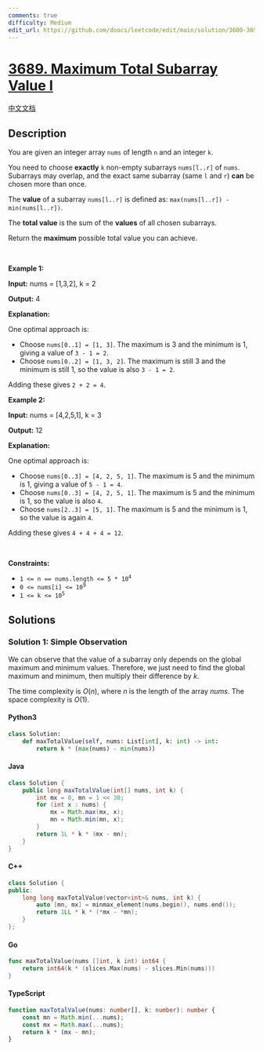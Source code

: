 ```yaml
---
comments: true
difficulty: Medium
edit_url: https://github.com/doocs/leetcode/edit/main/solution/3600-3699/3689.Maximum%20Total%20Subarray%20Value%20I/README_EN.md
---
```


<!-- problem:start -->

# [3689. Maximum Total Subarray Value I](https://leetcode.com/problems/maximum-total-subarray-value-i)

[中文文档](/solution/3600-3699/3689.Maximum%20Total%20Subarray%20Value%20I/README.md)

## Description

<!-- description:start -->

<p>You are given an integer array <code>nums</code> of length <code>n</code> and an integer <code>k</code>.</p>

<p>You need to choose <strong>exactly</strong> <code>k</code> non-empty <span data-keyword="subarray-nonempty">subarrays</span> <code>nums[l..r]</code> of <code>nums</code>. Subarrays may overlap, and the exact same subarray (same <code>l</code> and <code>r</code>) <strong>can</strong> be chosen more than once.</p>

<p>The <strong>value</strong> of a subarray <code>nums[l..r]</code> is defined as: <code>max(nums[l..r]) - min(nums[l..r])</code>.</p>

<p>The <strong>total value</strong> is the sum of the <strong>values</strong> of all chosen subarrays.</p>

<p>Return the <strong>maximum</strong> possible total value you can achieve.</p>

<p>&nbsp;</p>
<p><strong class="example">Example 1:</strong></p>

<div class="example-block">
<p><strong>Input:</strong> <span class="example-io">nums = [1,3,2], k = 2</span></p>

<p><strong>Output:</strong> <span class="example-io">4</span></p>

<p><strong>Explanation:</strong></p>

<p>One optimal approach is:</p>

<ul>
	<li>Choose <code>nums[0..1] = [1, 3]</code>. The maximum is 3 and the minimum is 1, giving a value of <code>3 - 1 = 2</code>.</li>
	<li>Choose <code>nums[0..2] = [1, 3, 2]</code>. The maximum is still 3 and the minimum is still 1, so the value is also <code>3 - 1 = 2</code>.</li>
</ul>

<p>Adding these gives <code>2 + 2 = 4</code>.</p>
</div>

<p><strong class="example">Example 2:</strong></p>

<div class="example-block">
<p><strong>Input:</strong> <span class="example-io">nums = [4,2,5,1], k = 3</span></p>

<p><strong>Output:</strong> <span class="example-io">12</span></p>

<p><strong>Explanation:</strong></p>

<p>One optimal approach is:</p>

<ul>
	<li>Choose <code>nums[0..3] = [4, 2, 5, 1]</code>. The maximum is 5 and the minimum is 1, giving a value of <code>5 - 1 = 4</code>.</li>
	<li>Choose <code>nums[0..3] = [4, 2, 5, 1]</code>. The maximum is 5 and the minimum is 1, so the value is also <code>4</code>.</li>
	<li>Choose <code>nums[2..3] = [5, 1]</code>. The maximum is 5 and the minimum is 1, so the value is again <code>4</code>.</li>
</ul>

<p>Adding these gives <code>4 + 4 + 4 = 12</code>.</p>
</div>

<p>&nbsp;</p>
<p><strong>Constraints:</strong></p>

<ul>
	<li><code>1 &lt;= n == nums.length &lt;= 5 * 10<sup>​​​​​​​4</sup></code></li>
	<li><code>0 &lt;= nums[i] &lt;= 10<sup>9</sup></code></li>
	<li><code>1 &lt;= k &lt;= 10<sup>5</sup></code></li>
</ul>

<!-- description:end -->

## Solutions

<!-- solution:start -->

### Solution 1: Simple Observation

We can observe that the value of a subarray only depends on the global maximum and minimum values. Therefore, we just need to find the global maximum and minimum, then multiply their difference by $k$.

The time complexity is $O(n)$, where $n$ is the length of the array $\textit{nums}$. The space complexity is $O(1)$.

<!-- tabs:start -->

#### Python3

```python
class Solution:
    def maxTotalValue(self, nums: List[int], k: int) -> int:
        return k * (max(nums) - min(nums))
```

#### Java

```java
class Solution {
    public long maxTotalValue(int[] nums, int k) {
        int mx = 0, mn = 1 << 30;
        for (int x : nums) {
            mx = Math.max(mx, x);
            mn = Math.min(mn, x);
        }
        return 1L * k * (mx - mn);
    }
}
```

#### C++

```cpp
class Solution {
public:
    long long maxTotalValue(vector<int>& nums, int k) {
        auto [mn, mx] = minmax_element(nums.begin(), nums.end());
        return 1LL * k * (*mx - *mn);
    }
};
```

#### Go

```go
func maxTotalValue(nums []int, k int) int64 {
	return int64(k * (slices.Max(nums) - slices.Min(nums)))
}
```

#### TypeScript

```ts
function maxTotalValue(nums: number[], k: number): number {
    const mn = Math.min(...nums);
    const mx = Math.max(...nums);
    return k * (mx - mn);
}
```

<!-- tabs:end -->

<!-- solution:end -->

<!-- problem:end -->
